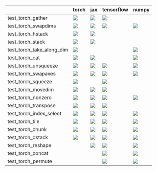 |                           | torch                                                                                                                                                                                  | jax                                                                                                                                                                                    | tensorflow                                                                                                                                                                             | numpy                                                                                                                                                                                  |
|:--------------------------|:---------------------------------------------------------------------------------------------------------------------------------------------------------------------------------------|:---------------------------------------------------------------------------------------------------------------------------------------------------------------------------------------|:---------------------------------------------------------------------------------------------------------------------------------------------------------------------------------------|:---------------------------------------------------------------------------------------------------------------------------------------------------------------------------------------|
| test_torch_gather         | <a href="https://github.com/unifyai/ivy/actions/runs/3619010560/jobs/6099609281" rel="noopener noreferrer" target="_blank"><img src=https://img.shields.io/badge/-success-success></a> | <a href="https://github.com/unifyai/ivy/actions/runs/3619010560/jobs/6099602133" rel="noopener noreferrer" target="_blank"><img src=https://img.shields.io/badge/-success-success></a> | <a href="https://github.com/unifyai/ivy/actions/runs/3619010560/jobs/6099579264" rel="noopener noreferrer" target="_blank"><img src=https://img.shields.io/badge/-success-success></a> |                                                                                                                                                                                        |
| test_torch_swapdims       | <a href="https://github.com/unifyai/ivy/actions/runs/3619010560/jobs/6099587245" rel="noopener noreferrer" target="_blank"><img src=https://img.shields.io/badge/-success-success></a> | <a href="https://github.com/unifyai/ivy/actions/runs/3662472773/jobs/6191600063" rel="noopener noreferrer" target="_blank"><img src=https://img.shields.io/badge/-success-success></a> | <a href="https://github.com/unifyai/ivy/actions/runs/3619010560/jobs/6099602133" rel="noopener noreferrer" target="_blank"><img src=https://img.shields.io/badge/-success-success></a> | <a href="null" rel="noopener noreferrer" target="_blank"><img src=https://img.shields.io/badge/-success-success></a>                                                                   |
| test_torch_hstack         | <a href="https://github.com/unifyai/ivy/actions/runs/3619010560/jobs/6099606204" rel="noopener noreferrer" target="_blank"><img src=https://img.shields.io/badge/-success-success></a> | <a href="https://github.com/unifyai/ivy/actions/runs/3682598094/jobs/6230361180" rel="noopener noreferrer" target="_blank"><img src=https://img.shields.io/badge/-failure-red></a>     |                                                                                                                                                                                        |                                                                                                                                                                                        |
| test_torch_stack          | <a href="https://github.com/unifyai/ivy/actions/runs/3619010560/jobs/6099602133" rel="noopener noreferrer" target="_blank"><img src=https://img.shields.io/badge/-success-success></a> | <a href="https://github.com/unifyai/ivy/actions/runs/3619010560/jobs/6099603175" rel="noopener noreferrer" target="_blank"><img src=https://img.shields.io/badge/-success-success></a> |                                                                                                                                                                                        |                                                                                                                                                                                        |
| test_torch_take_along_dim | <a href="https://github.com/unifyai/ivy/actions/runs/3686380090/jobs/6238527749" rel="noopener noreferrer" target="_blank"><img src=https://img.shields.io/badge/-failure-red></a>     |                                                                                                                                                                                        |                                                                                                                                                                                        | <a href="https://github.com/unifyai/ivy/actions/runs/3619010560/jobs/6099589416" rel="noopener noreferrer" target="_blank"><img src=https://img.shields.io/badge/-success-success></a> |
| test_torch_cat            | <a href="https://github.com/unifyai/ivy/actions/runs/3619010560/jobs/6099612851" rel="noopener noreferrer" target="_blank"><img src=https://img.shields.io/badge/-success-success></a> | <a href="https://github.com/unifyai/ivy/actions/runs/3706928078/jobs/6282737098" rel="noopener noreferrer" target="_blank"><img src=https://img.shields.io/badge/-failure-red></a>     |                                                                                                                                                                                        | <a href="https://github.com/unifyai/ivy/actions/runs/3619010560/jobs/6099612226" rel="noopener noreferrer" target="_blank"><img src=https://img.shields.io/badge/-success-success></a> |
| test_torch_unsqueeze      | <a href="null" rel="noopener noreferrer" target="_blank"><img src=https://img.shields.io/badge/-success-success></a>                                                                   | <a href="https://github.com/unifyai/ivy/actions/runs/3619010560/jobs/6099589416" rel="noopener noreferrer" target="_blank"><img src=https://img.shields.io/badge/-success-success></a> | <a href="https://github.com/unifyai/ivy/actions/runs/3619010560/jobs/6099609749" rel="noopener noreferrer" target="_blank"><img src=https://img.shields.io/badge/-success-success></a> | <a href="https://github.com/unifyai/ivy/actions/runs/3619010560/jobs/6099609281" rel="noopener noreferrer" target="_blank"><img src=https://img.shields.io/badge/-success-success></a> |
| test_torch_swapaxes       | <a href="https://github.com/unifyai/ivy/actions/runs/3619010560/jobs/6099581092" rel="noopener noreferrer" target="_blank"><img src=https://img.shields.io/badge/-success-success></a> | <a href="https://github.com/unifyai/ivy/actions/runs/3691035842/jobs/6248664171" rel="noopener noreferrer" target="_blank"><img src=https://img.shields.io/badge/-failure-red></a>     | <a href="https://github.com/unifyai/ivy/actions/runs/3619010560/jobs/6099587646" rel="noopener noreferrer" target="_blank"><img src=https://img.shields.io/badge/-success-success></a> | <a href="https://github.com/unifyai/ivy/actions/runs/3619010560/jobs/6099579264" rel="noopener noreferrer" target="_blank"><img src=https://img.shields.io/badge/-success-success></a> |
| test_torch_squeeze        | <a href="https://github.com/unifyai/ivy/actions/runs/3637562388/jobs/6138763854" rel="noopener noreferrer" target="_blank"><img src=https://img.shields.io/badge/-success-success></a> |                                                                                                                                                                                        | <a href="https://github.com/unifyai/ivy/actions/runs/3637562388/jobs/6138771593" rel="noopener noreferrer" target="_blank"><img src=https://img.shields.io/badge/-success-success></a> |                                                                                                                                                                                        |
| test_torch_movedim        | <a href="https://github.com/unifyai/ivy/actions/runs/3619010560/jobs/6099611227" rel="noopener noreferrer" target="_blank"><img src=https://img.shields.io/badge/-success-success></a> | <a href="https://github.com/unifyai/ivy/actions/runs/3619010560/jobs/6099612851" rel="noopener noreferrer" target="_blank"><img src=https://img.shields.io/badge/-success-success></a> | <a href="https://github.com/unifyai/ivy/actions/runs/3619010560/jobs/6099609749" rel="noopener noreferrer" target="_blank"><img src=https://img.shields.io/badge/-success-success></a> |                                                                                                                                                                                        |
| test_torch_nonzero        | <a href="https://github.com/unifyai/ivy/actions/runs/3619010560/jobs/6099610799" rel="noopener noreferrer" target="_blank"><img src=https://img.shields.io/badge/-success-success></a> | <a href="https://github.com/unifyai/ivy/actions/runs/3619010560/jobs/6099580411" rel="noopener noreferrer" target="_blank"><img src=https://img.shields.io/badge/-success-success></a> | <a href="https://github.com/unifyai/ivy/actions/runs/3619010560/jobs/6099603175" rel="noopener noreferrer" target="_blank"><img src=https://img.shields.io/badge/-success-success></a> | <a href="https://github.com/unifyai/ivy/actions/runs/3639458748/jobs/6142911320" rel="noopener noreferrer" target="_blank"><img src=https://img.shields.io/badge/-success-success></a> |
| test_torch_transpose      | <a href="https://github.com/unifyai/ivy/actions/runs/3702806205/jobs/6273501108" rel="noopener noreferrer" target="_blank"><img src=https://img.shields.io/badge/-success-success></a> | <a href="null" rel="noopener noreferrer" target="_blank"><img src=https://img.shields.io/badge/-success-success></a>                                                                   | <a href="https://github.com/unifyai/ivy/actions/runs/3619010560/jobs/6099590085" rel="noopener noreferrer" target="_blank"><img src=https://img.shields.io/badge/-success-success></a> |                                                                                                                                                                                        |
| test_torch_index_select   | <a href="https://github.com/unifyai/ivy/actions/runs/3693506976/jobs/6253579291" rel="noopener noreferrer" target="_blank"><img src=https://img.shields.io/badge/-success-success></a> | <a href="https://github.com/unifyai/ivy/actions/runs/3619010560/jobs/6099579264" rel="noopener noreferrer" target="_blank"><img src=https://img.shields.io/badge/-success-success></a> | <a href="https://github.com/unifyai/ivy/actions/runs/3619010560/jobs/6099579264" rel="noopener noreferrer" target="_blank"><img src=https://img.shields.io/badge/-success-success></a> | <a href="https://github.com/unifyai/ivy/actions/runs/3619010560/jobs/6099579264" rel="noopener noreferrer" target="_blank"><img src=https://img.shields.io/badge/-success-success></a> |
| test_torch_tile           | <a href="https://github.com/unifyai/ivy/actions/runs/3702011159/jobs/6271838084" rel="noopener noreferrer" target="_blank"><img src=https://img.shields.io/badge/-success-success></a> | <a href="https://github.com/unifyai/ivy/actions/runs/3619010560/jobs/6099609749" rel="noopener noreferrer" target="_blank"><img src=https://img.shields.io/badge/-success-success></a> | <a href="https://github.com/unifyai/ivy/actions/runs/3619010560/jobs/6099600833" rel="noopener noreferrer" target="_blank"><img src=https://img.shields.io/badge/-success-success></a> | <a href="https://github.com/unifyai/ivy/actions/runs/3665031979/jobs/6195850994" rel="noopener noreferrer" target="_blank"><img src=https://img.shields.io/badge/-success-success></a> |
| test_torch_chunk          | <a href="https://github.com/unifyai/ivy/actions/runs/3702402900/jobs/6272679579" rel="noopener noreferrer" target="_blank"><img src=https://img.shields.io/badge/-failure-red></a>     | <a href="https://github.com/unifyai/ivy/actions/runs/3702402900/jobs/6272686610" rel="noopener noreferrer" target="_blank"><img src=https://img.shields.io/badge/-failure-red></a>     | <a href="https://github.com/unifyai/ivy/actions/runs/3619010560/jobs/6099611753" rel="noopener noreferrer" target="_blank"><img src=https://img.shields.io/badge/-success-success></a> | <a href="https://github.com/unifyai/ivy/actions/runs/3679970929/jobs/6225032773" rel="noopener noreferrer" target="_blank"><img src=https://img.shields.io/badge/-failure-red></a>     |
| test_torch_dstack         | <a href="https://github.com/unifyai/ivy/actions/runs/3706489694/jobs/6281762608" rel="noopener noreferrer" target="_blank"><img src=https://img.shields.io/badge/-failure-red></a>     | <a href="https://github.com/unifyai/ivy/actions/runs/3619010560/jobs/6099593876" rel="noopener noreferrer" target="_blank"><img src=https://img.shields.io/badge/-success-success></a> | <a href="https://github.com/unifyai/ivy/actions/runs/3619010560/jobs/6099600833" rel="noopener noreferrer" target="_blank"><img src=https://img.shields.io/badge/-success-success></a> | <a href="https://github.com/unifyai/ivy/actions/runs/3619010560/jobs/6099581092" rel="noopener noreferrer" target="_blank"><img src=https://img.shields.io/badge/-success-success></a> |
| test_torch_reshape        |                                                                                                                                                                                        | <a href="https://github.com/unifyai/ivy/actions/runs/3651091388/jobs/6167889886" rel="noopener noreferrer" target="_blank"><img src=https://img.shields.io/badge/-success-success></a> | <a href="https://github.com/unifyai/ivy/actions/runs/3619010560/jobs/6099611227" rel="noopener noreferrer" target="_blank"><img src=https://img.shields.io/badge/-success-success></a> | <a href="https://github.com/unifyai/ivy/actions/runs/3619010560/jobs/6099610465" rel="noopener noreferrer" target="_blank"><img src=https://img.shields.io/badge/-success-success></a> |
| test_torch_concat         |                                                                                                                                                                                        |                                                                                                                                                                                        | <a href="https://github.com/unifyai/ivy/actions/runs/3619010560/jobs/6099580411" rel="noopener noreferrer" target="_blank"><img src=https://img.shields.io/badge/-success-success></a> | <a href="https://github.com/unifyai/ivy/actions/runs/3619010560/jobs/6099592137" rel="noopener noreferrer" target="_blank"><img src=https://img.shields.io/badge/-success-success></a> |
| test_torch_permute        |                                                                                                                                                                                        |                                                                                                                                                                                        | <a href="https://github.com/unifyai/ivy/actions/runs/3619010560/jobs/6099612226" rel="noopener noreferrer" target="_blank"><img src=https://img.shields.io/badge/-success-success></a> | <a href="https://github.com/unifyai/ivy/actions/runs/3619010560/jobs/6099600833" rel="noopener noreferrer" target="_blank"><img src=https://img.shields.io/badge/-success-success></a> |